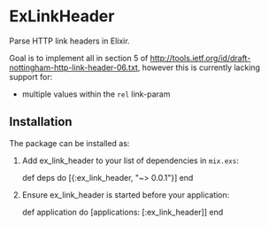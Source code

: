 # ExLinkHeader

Parse HTTP link headers in Elixir.

Goal is to implement all in section 5 of http://tools.ietf.org/id/draft-nottingham-http-link-header-06.txt,
however this is currently lacking support for:

- multiple values within the `rel` link-param

## Installation

The package can be installed as:

  1. Add ex_link_header to your list of dependencies in `mix.exs`:

        def deps do
          [{:ex_link_header, "~> 0.0.1"}]
        end

  2. Ensure ex_link_header is started before your application:

        def application do
          [applications: [:ex_link_header]]
        end

